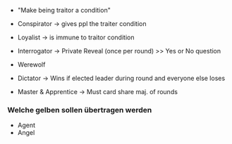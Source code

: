 - "Make being traitor a condition"
- Conspirator -> gives ppl the traiter condition
- Loyalist -> is immune to traitor condition

- Interrogator -> Private Reveal (once per round) >> Yes or No question 
- Werewolf
- Dictator -> Wins if elected leader during round and everyone else loses
- Master & Apprentice -> Must card share maj. of rounds




### Welche gelben sollen übertragen werden
- Agent
- Angel